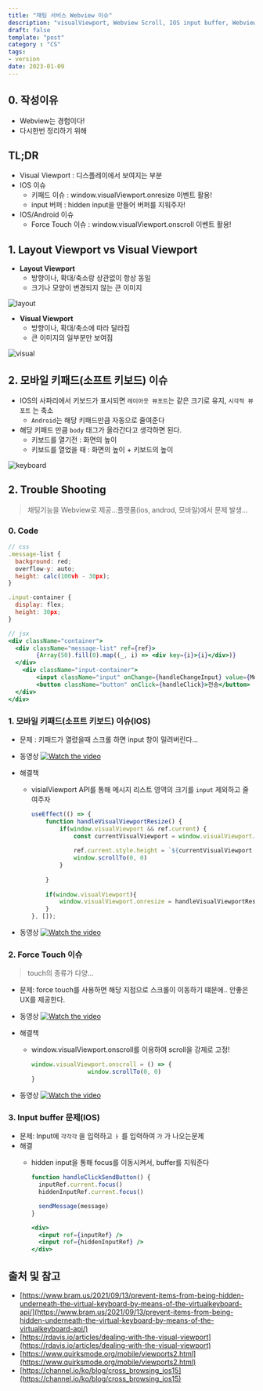 ```yaml
---
title: "채팅 서비스 Webview 이슈"
description: "visualViewport, Webview Scroll, IOS input buffer, Webview Force Touch, 웹뷰 IOS 스크롤, IOS input 버퍼" 
draft: false 
template: "post"
category : "CS"
tags:
- version
date: 2023-01-09
---
```

## 0. 작성이유

- Webview는 경험이다!
- 다시한번 정리하기 위해

## TL;DR

- Visual Viewport : 디스플레이에서 보여지는 부분
- IOS 이슈
  - 키패드 이슈 : window.visualViewport.onresize 이벤트 활용!
  - input 버퍼 : hidden input을 만들어 버퍼를 지워주자!
- IOS/Android 이슈
  - Force Touch 이슈 : window.visualViewport.onscroll 이벤트 활용!

## 1. Layout Viewport vs Visual Viewport

- **Layout Viewport**
  - 방향이나, 확대/축소랑 상관없이 항상 동일
  - 크기나 모양이 변경되지 않는 큰 이미지

![layout](/assets/webview-issue/layout.jpeg)

- **Visual Viewport**
  - 방향이나, 확대/축소에 따라 달라짐
  - 큰 이미지의 일부분만 보여짐

![visual](/assets/webview-issue/visual.jpeg)


## 2.  모바일 키패드(소프트 키보드) 이슈

- IOS의 사파리에서 키보드가 표시되면 `레이아웃 뷰포트`는 같은 크기로 유지, `시각적 뷰포트` 는 축소
  - `Android`는 해당 키패드만큼 자동으로 줄여준다
- 해당 키패드 만큼 `body` 태그가 올라간다고 생각하면 된다.
  - 키보드를 열기전 : 화면의 높이
  - 키보드를 열었을 때 : 화면의 높이 + 키보드의 높이

![keyboard](/assets/webview-issue/keyboard.png)

## 2. Trouble Shooting

> 채팅기능을 Webview로 제공…플랫폼(ios, androd, 모바일)에서 문제 발생…
>

### 0. Code

```jsx
// css
.message-list {
  background: red;
  overflow-y: auto;
  height: calc(100vh - 30px);
}

.input-container {
  display: flex;
  height: 30px;
}

// jsx
<div className="container">
  <div className="message-list" ref={ref}>
        {Array(50).fill(0).map((_, i) => <div key={i}>{i}</div>)}
  </div>
	<div className="input-container">
        <input className="input" onChange={handleChangeInput} value={Message}/>
        <button className="button" onClick={handleClick}>전송</button>
  </div>
</div>
```

### 1. 모바일 키패드(소프트 키보드) 이슈(IOS)

- 문제 : 키패드가 열렸을때 스크롤 하면 input 창이 밀려버린다…
- 동영상
[![Watch the video](/assets/webview-issue/thumnail.png)](https://www.youtube.com/shorts/-8_A0K9VmJQ)



- 해결책
  - visialViewport API를 통해 메시지 리스트 영역의 크기를 `input` 제외하고 줄여주자

      ```jsx
      useEffect(() => {
          function handleVisualViewportResize() {
              if(window.visualViewport && ref.current) {
                  const currentVisualViewport = window.visualViewport.height
                  
                  ref.current.style.height = `${currentVisualViewport - 30}px`
                  window.scrollTo(0, 0)
              }
          
          }
          
          if(window.visualViewport){
              window.visualViewport.onresize = handleVisualViewportResize
          }
      }, []);
      ```

- 동영상
[![Watch the video](/assets/webview-issue/thumnail.png)](https://www.youtube.com/shorts/sfF_rTQ8w1M)


### 2. Force Touch 이슈

> touch의 종류가 다양…
>
- 문제: force touch를 사용하면 해당 지점으로 스크롤이 이동하기 떄문에.. 안좋은 UX를 제공한다.
- 동영상
  [![Watch the video](/assets/webview-issue/thumnail.png)](https://www.youtube.com/shorts/O7X1DtZ6T04)

- 해결책
  - window.visualViewport.onscroll를 이용하여 scroll을 강제로 고정!

    ```jsx
    window.visualViewport.onscroll = () => {
                    window.scrollTo(0, 0)
    }
    ```
- 동영상
[![Watch the video](/assets/webview-issue/thumnail.png)](https://www.youtube.com/shorts/6WNdRPvVTL4)


### 3. Input buffer 문제(IOS)

- 문제: Input에 `각각각` 을 입력하고 `ㅏ` 를 입력하여 `가` 가 나오는문제
- 해결
  - hidden input을 통해 focus를 이동시켜서, buffer를 지워준다

      ```jsx
      function handleClickSendButton() { 
        inputRef.current.focus()
        hiddenInputRef.current.focus()
      
        sendMessage(message)
      }
      
      <div>  
        <input ref={inputRef} />
        <input ref={hiddenInputRef} />
      </div>
      ```


## 출처 및 참고

- [https://www.bram.us/2021/09/13/prevent-items-from-being-hidden-underneath-the-virtual-keyboard-by-means-of-the-virtualkeyboard-api/](https://www.bram.us/2021/09/13/prevent-items-from-being-hidden-underneath-the-virtual-keyboard-by-means-of-the-virtualkeyboard-api/)
- [https://rdavis.io/articles/dealing-with-the-visual-viewport](https://rdavis.io/articles/dealing-with-the-visual-viewport)
- [https://www.quirksmode.org/mobile/viewports2.html](https://www.quirksmode.org/mobile/viewports2.html)
- [https://channel.io/ko/blog/cross_browsing_ios15](https://channel.io/ko/blog/cross_browsing_ios15)
